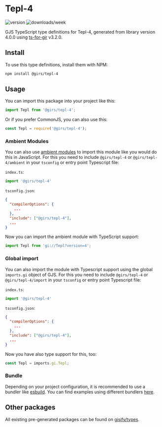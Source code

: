 
# Tepl-4

![version](https://img.shields.io/npm/v/@girs/tepl-4)
![downloads/week](https://img.shields.io/npm/dw/@girs/tepl-4)


GJS TypeScript type definitions for Tepl-4, generated from library version 4.0.0 using [ts-for-gir](https://github.com/gjsify/ts-for-gir) v3.2.0.


## Install

To use this type definitions, install them with NPM:
```bash
npm install @girs/tepl-4
```

## Usage

You can import this package into your project like this:
```ts
import Tepl from '@girs/tepl-4';
```

Or if you prefer CommonJS, you can also use this:
```ts
const Tepl = require('@girs/tepl-4');
```

### Ambient Modules

You can also use [ambient modules](https://github.com/gjsify/ts-for-gir/tree/main/packages/cli#ambient-modules) to import this module like you would do this in JavaScript.
For this you need to include `@girs/tepl-4` or `@girs/tepl-4/ambient` in your `tsconfig` or entry point Typescript file:

`index.ts`:
```ts
import '@girs/tepl-4'
```

`tsconfig.json`:
```json
{
  "compilerOptions": {
    ...
  },
  "include": ["@girs/tepl-4"],
  ...
}
```

Now you can import the ambient module with TypeScript support: 

```ts
import Tepl from 'gi://Tepl?version=4';
```

### Global import

You can also import the module with Typescript support using the global `imports.gi` object of GJS.
For this you need to include `@girs/tepl-4` or `@girs/tepl-4/import` in your `tsconfig` or entry point Typescript file:

`index.ts`:
```ts
import '@girs/tepl-4'
```

`tsconfig.json`:
```json
{
  "compilerOptions": {
    ...
  },
  "include": ["@girs/tepl-4"],
  ...
}
```

Now you have also type support for this, too:

```ts
const Tepl = imports.gi.Tepl;
```

### Bundle

Depending on your project configuration, it is recommended to use a bundler like [esbuild](https://esbuild.github.io/). You can find examples using different bundlers [here](https://github.com/gjsify/ts-for-gir/tree/main/examples).

## Other packages

All existing pre-generated packages can be found on [gjsify/types](https://github.com/gjsify/types).

